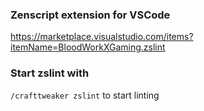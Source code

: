 ### Zenscript extension for VSCode
https://marketplace.visualstudio.com/items?itemName=BloodWorkXGaming.zslint

### Start zslint with
`/crafttweaker zslint` to start linting